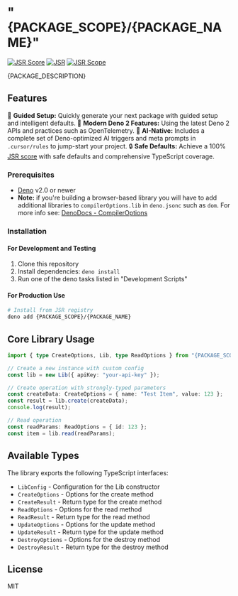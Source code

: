 # "{PACKAGE_SCOPE}/{PACKAGE_NAME}"

[![JSR Score](https://jsr.io/badges/{PACKAGE_SCOPE}/{PACKAGE_NAME}/score)](https://jsr.io/{PACKAGE_SCOPE}/{PACKAGE_NAME})
[![JSR](https://jsr.io/badges/{PACKAGE_SCOPE}/{PACKAGE_NAME})](https://jsr.io/{PACKAGE_SCOPE}/{PACKAGE_NAME})
[![JSR Scope](https://jsr.io/badges/{PACKAGE_SCOPE})](https://jsr.io/{PACKAGE_SCOPE})

{PACKAGE_DESCRIPTION}

## Features

🚀 **Guided Setup:** Quickly generate your next package with guided setup and
intelligent defaults. 🦖 **Modern Deno 2 Features:** Using the latest Deno 2
APIs and practices such as OpenTelemetry. 🤖 **AI-Native:** Includes a complete
set of Deno-optimized AI triggers and meta prompts in `.cursor/rules` to
jump-start your project. 🔒 **Safe Defaults:** Achieve a 100%
[JSR score](https://jsr.io/docs/scoring) with safe defaults and comprehensive
TypeScript coverage.

### Prerequisites

- [Deno](https://deno.com/) v2.0 or newer
- **Note:** if you're building a browser-based library you will have to add
  additional libraries to `compilerOptions.lib` in `deno.jsonc` such as `dom`.
  For more info see:
  [DenoDocs - CompilerOptions](https://docs.deno.com/runtime/reference/ts_config_migration/)

### Installation

#### For Development and Testing

1. Clone this repository
2. Install dependencies: `deno install`
3. Run one of the deno tasks listed in "Development Scripts"

#### For Production Use

```bash
# Install from JSR registry
deno add {PACKAGE_SCOPE}/{PACKAGE_NAME}
```

## Core Library Usage

```typescript
import { type CreateOptions, Lib, type ReadOptions } from "{PACKAGE_SCOPE}/{PACKAGE_NAME}";

// Create a new instance with custom config
const lib = new Lib({ apiKey: "your-api-key" });

// Create operation with strongly-typed parameters
const createData: CreateOptions = { name: "Test Item", value: 123 };
const result = lib.create(createData);
console.log(result);

// Read operation
const readParams: ReadOptions = { id: 123 };
const item = lib.read(readParams);
```

## Available Types

The library exports the following TypeScript interfaces:

- `LibConfig` - Configuration for the Lib constructor
- `CreateOptions` - Options for the create method
- `CreateResult` - Return type for the create method
- `ReadOptions` - Options for the read method
- `ReadResult` - Return type for the read method
- `UpdateOptions` - Options for the update method
- `UpdateResult` - Return type for the update method
- `DestroyOptions` - Options for the destroy method
- `DestroyResult` - Return type for the destroy method

## License

MIT
